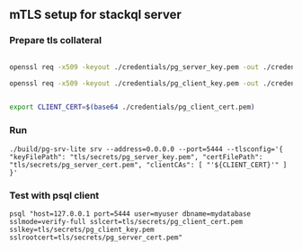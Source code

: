 

## mTLS setup for stackql server

### Prepare tls collateral

```bash

openssl req -x509 -keyout ./credentials/pg_server_key.pem -out ./credentials/pg_server_cert.pem -config ./openssl.cnf -days 365

openssl req -x509 -keyout ./credentials/pg_client_key.pem -out ./credentials/pg_client_cert.pem -config ./openssl.cnf -days 365


export CLIENT_CERT=$(base64 ./credentials/pg_client_cert.pem)

```

### Run

```
./build/pg-srv-lite srv --address=0.0.0.0 --port=5444 --tlsconfig='{ "keyFilePath": "tls/secrets/pg_server_key.pem", "certFilePath": "tls/secrets/pg_server_cert.pem", "clientCAs": [ "'${CLIENT_CERT}'" ] }'
```

### Test with psql client

`psql "host=127.0.0.1 port=5444 user=myuser dbname=mydatabase sslmode=verify-full sslcert=tls/secrets/pg_client_cert.pem sslkey=tls/secrets/pg_client_key.pem sslrootcert=tls/secrets/pg_server_cert.pem"`